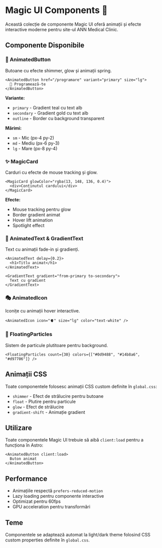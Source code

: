 # Magic UI Components 🎨

Această colecție de componente Magic UI oferă animații și efecte interactive moderne pentru site-ul ANN Medical Clinic.

## Componente Disponibile

### 🎯 AnimatedButton

Butoane cu efecte shimmer, glow și animații spring.

```tsx
<AnimatedButton href="/programare" variant="primary" size="lg">
  📅 Programează-te
</AnimatedButton>
```

**Variante:**

- `primary` - Gradient teal cu text alb
- `secondary` - Gradient gold cu text alb
- `outline` - Border cu background transparent

**Mărimi:**

- `sm` - Mic (px-4 py-2)
- `md` - Mediu (px-6 py-3)
- `lg` - Mare (px-8 py-4)

### ✨ MagicCard

Carduri cu efecte de mouse tracking și glow.

```tsx
<MagicCard glowColor="rgba(13, 148, 136, 0.4)">
  <div>Conținutul cardului</div>
</MagicCard>
```

**Efecte:**

- Mouse tracking pentru glow
- Border gradient animat
- Hover lift animation
- Spotlight effect

### 📝 AnimatedText & GradientText

Text cu animații fade-in și gradienți.

```tsx
<AnimatedText delay={0.2}>
  <h1>Titlu animat</h1>
</AnimatedText>

<GradientText gradient="from-primary to-secondary">
  Text cu gradient
</GradientText>
```

### 🎭 AnimatedIcon

Iconițe cu animații hover interactive.

```tsx
<AnimatedIcon icon="🫀" size="lg" color="text-white" />
```

### 🌟 FloatingParticles

Sistem de particule plutitoare pentru background.

```tsx
<FloatingParticles count={30} colors={["#0d9488", "#14b8a6", "#d97706"]} />
```

## Animații CSS

Toate componentele folosesc animații CSS custom definite în `global.css`:

- `shimmer` - Efect de strălucire pentru butoane
- `float` - Plutire pentru particule
- `glow` - Efect de strălucire
- `gradient-shift` - Animație gradient

## Utilizare

Toate componentele Magic UI trebuie să aibă `client:load` pentru a funcționa în Astro:

```astro
<AnimatedButton client:load>
  Buton animat
</AnimatedButton>
```

## Performance

- Animațiile respectă `prefers-reduced-motion`
- Lazy loading pentru componente interactive
- Optimizat pentru 60fps
- GPU acceleration pentru transformări

## Teme

Componentele se adaptează automat la light/dark theme folosind CSS custom properties definite în `global.css`.
